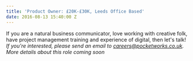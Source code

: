 ```yaml
---
title: 'Product Owner: £20K-£30K, Leeds Office Based'
date: 2016-08-13 15:40:00 Z
---
```


If you are a natural business communicator, love working with creative folk, have project management training and experience of digital, then let's talk!
*If you're interested, please send an email to [careers@pocketworks.co.uk](mailto:careers@pocketworks.co.uk).  More details about this role coming soon*